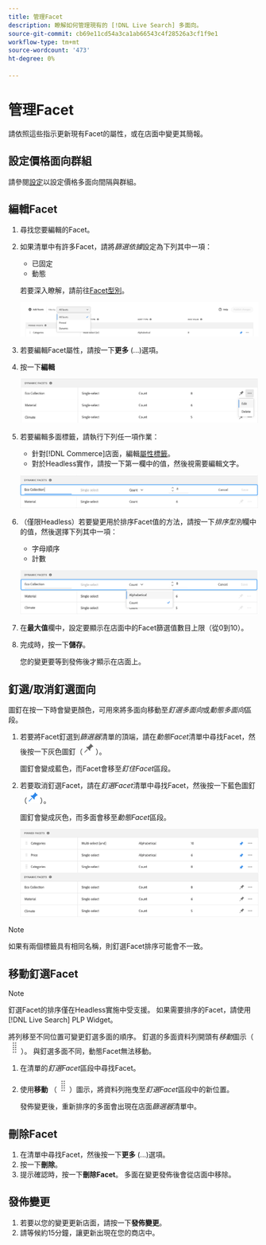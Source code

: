 ```yaml
---
title: 管理Facet
description: 瞭解如何管理現有的 [!DNL Live Search] 多面向。
source-git-commit: cb69e11cd54a3ca1ab66543c4f28526a3cf1f9e1
workflow-type: tm+mt
source-wordcount: '473'
ht-degree: 0%

---
```


# 管理Facet

請依照這些指示更新現有Facet的屬性，或在店面中變更其簡報。

## 設定價格面向群組

請參閱[設定](settings.md)以設定價格多面向間隔與群組。

## 編輯Facet

1. 尋找您要編輯的Facet。
1. 如果清單中有許多Facet，請將&#x200B;*篩選依據*&#x200B;設定為下列其中一項：

   * 已固定
   * 動態

   若要深入瞭解，請前往[Facet型別](facets-type.md)。

   ![篩選Facet](assets/facets-filter-by-cropped.png)

1. 若要編輯Facet屬性，請按一下&#x200B;**更多** (...)選項。
1. 按一下&#x200B;**編輯**

   ![編輯選項](assets/facet-edit-menu.png)

1. 若要編輯多面標籤，請執行下列任一項作業：

   * 針對[!DNL Commerce]店面，編輯[屬性標籤](https://experienceleague.adobe.com/docs/commerce-admin/catalog/product-attributes/product-attributes.html?lang=zh-Hant)。
   * 對於Headless實作，請按一下第一欄中的值，然後視需要編輯文字。

   ![編輯標籤](assets/facet-edit-label.png)

1. （僅限Headless）若要變更用於排序Facet值的方法，請按一下&#x200B;*排序型別*&#x200B;欄中的值，然後選擇下列其中一項：

   * 字母順序
   * 計數

   ![編輯計數](assets/facets-edit-count.png)

1. 在&#x200B;**最大值**&#x200B;欄中，設定要顯示在店面中的Facet篩選值數目上限（從0到10）。
1. 完成時，按一下&#x200B;**儲存**。

   您的變更要等到發佈後才顯示在店面上。

## 釘選/取消釘選面向

圖釘在按一下時會變更顏色，可用來將多面向移動至&#x200B;*釘選多面向*&#x200B;或&#x200B;*動態多面向*&#x200B;區段。

1. 若要將Facet釘選到&#x200B;*篩選器*&#x200B;清單的頂端，請在&#x200B;*動態Facet*&#x200B;清單中尋找Facet，然後按一下灰色圖釘（![釘選器](assets/btn-pin-gray.png)）。

   圖釘會變成藍色，而Facet會移至&#x200B;*釘住Facet*&#x200B;區段。

1. 若要取消釘選Facet，請在&#x200B;*釘選Facet*&#x200B;清單中尋找Facet，然後按一下藍色圖釘（![釘選器](assets/btn-pin-blue.png)）。

   圖釘會變成灰色，而多面會移至&#x200B;*動態Facet*&#x200B;區段。

   ![釘選與動態Facet](assets/facets-pinned-unpinned.png)

>[!NOTE]
>
>如果有兩個標籤具有相同名稱，則釘選Facet排序可能會不一致。

## 移動釘選Facet

>[!NOTE]
>
>釘選Facet的排序僅在Headless實施中受支援。 如果需要排序的Facet，請使用[!DNL Live Search] PLP Widget。

將列移至不同位置可變更釘選多面的順序。 釘選的多面資料列開頭有&#x200B;*移動*&#x200B;圖示（![移動選取器](assets/btn-move.png)）。 與釘選多面不同，動態Facet無法移動。

1. 在清單的&#x200B;*釘選Facet*&#x200B;區段中尋找Facet。
1. 使用&#x200B;**移動** （![移動選取器](assets/btn-move.png)）圖示，將資料列拖曳至&#x200B;*釘選Facet*&#x200B;區段中的新位置。

   發佈變更後，重新排序的多面會出現在店面&#x200B;*篩選器*&#x200B;清單中。

## 刪除Facet

1. 在清單中尋找Facet，然後按一下&#x200B;**更多** (...)選項。
1. 按一下&#x200B;**刪除**。
1. 提示確認時，按一下&#x200B;**刪除Facet**。
多面在變更發佈後會從店面中移除。

## 發佈變更

1. 若要以您的變更更新店面，請按一下&#x200B;**發佈變更**。
1. 請等候約15分鐘，讓更新出現在您的商店中。
